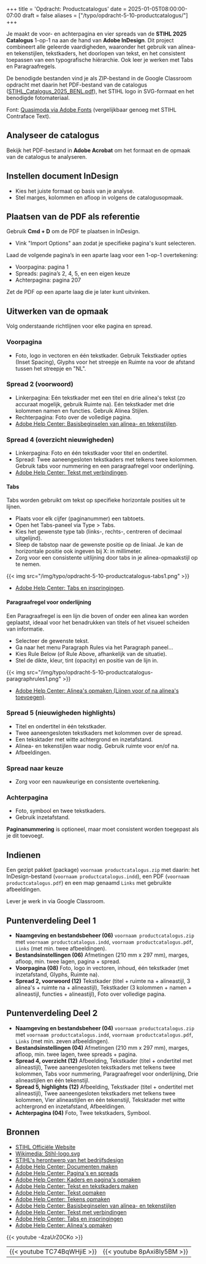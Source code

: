 +++
title = 'Opdracht: Productcatalogus'
date = 2025-01-05T08:00:00-07:00
draft = false
aliases = ["/typo/opdracht-5-10-productcatalogus/"]
+++

Je maakt de voor- en achterpagina en vier spreads van de **STIHL 2025 Catalogus** 1-op-1 na aan de hand van **Adobe InDesign**. Dit project combineert alle geleerde vaardigheden, waaronder het gebruik van alinea- en tekenstijlen, tekstkaders, het doorlopen van tekst, en het consistent toepassen van een typografische hiërarchie. Ook leer je werken met Tabs en Paragraafregels. 

De benodigde bestanden vind je als ZIP-bestand in de Google Classroom opdracht met daarin het PDF-bestand van de catalogus ([STIHL_Catalogus_2025_BENL.pdf](https://www.stihl.nl/content/dam/stihl/vu/be/nl/download-files/pdf-files/STIHL_Catalogus_2025_BENL.pdf)), het STIHL logo in SVG-formaat en het benodigde fotomateriaal.

Font: [Quasimoda via Adobe Fonts](https://fonts.adobe.com/fonts/quasimoda) (vergelijkbaar genoeg met STIHL Contraface Text).

## Analyseer de catalogus

Bekijk het PDF-bestand in **Adobe Acrobat** om het formaat en de opmaak van de catalogus te analyseren.

## Instellen document InDesign

- Kies het juiste formaat op basis van je analyse.
- Stel marges, kolommen en afloop in volgens de catalogusopmaak.

## Plaatsen van de PDF als referentie

Gebruik **Cmd + D** om de PDF te plaatsen in InDesign.  
- Vink "Import Options" aan zodat je specifieke pagina's kunt selecteren.  

Laad de volgende pagina’s in een aparte laag voor een 1-op-1 overtekening: 
- Voorpagina: pagina 1  
- Spreads: pagina’s 2, 4, 5, en een eigen keuze  
- Achterpagina: pagina 207  

Zet de PDF op een aparte laag die je later kunt uitvinken.

## Uitwerken van de opmaak

Volg onderstaande richtlijnen voor elke pagina en spread.

### Voorpagina

- Foto, logo in vectoren en één tekstkader. Gebruik Tekstkader opties (Inset Spacing), Glyphs voor het streepje en Ruimte na voor de afstand tussen het streepje en "NL".

### Spread 2 (voorwoord)

- Linkerpagina: Eén tekstkader met een titel en drie alinea's tekst (zo accuraat mogelijk, gebruik Ruimte na).  Eén tekstkader met drie kolommen namen en functies. Gebruik Alinea Stijlen. 
- Rechterpagina: Foto over de volledige pagina.
- [Adobe Help Center: Basisbeginselen van alinea- en tekenstijlen](https://helpx.adobe.com/be_nl/indesign/using/paragraph-character-styles.html).

### Spread 4 (overzicht nieuwigheden)

- Linkerpagina: Foto en één tekstkader voor titel en ondertitel.  
- Spread: Twee aaneengesloten tekstkaders met telkens twee kolommen. Gebruik tabs voor nummering en een paragraafregel voor onderlijning.
- [Adobe Help Center: Tekst met verbindingen](https://helpx.adobe.com/be_nl/indesign/using/threading-text.html).

#### Tabs

Tabs worden gebruikt om tekst op specifieke horizontale posities uit te lijnen. 

- Plaats voor elk cijfer (paginanummer) een tabtoets. 
- Open het Tabs-paneel via Type > Tabs.
- Kies het gewenste type tab (links-, rechts-, centreren of decimaal uitgelijnd).
- Sleep de tabstop naar de gewenste positie op de liniaal. Je kan de horizontale positie ook ingeven bij X: in millimeter. 
- Zorg voor een consistente uitlijning door tabs in je alinea-opmaakstijl op te nemen.

{{< img src="/img/typo/opdracht-5-10-productcatalogus-tabs1.png" >}}

- [Adobe Help Center: Tabs en inspringingen](https://helpx.adobe.com/be_nl/indesign/using/tabs-indents.html).

#### Paragraafregel voor onderlijning

Een Paragraafregel is een lijn die boven of onder een alinea kan worden geplaatst, ideaal voor het benadrukken van titels of het visueel scheiden van informatie.

- Selecteer de gewenste tekst.
- Ga naar het menu Paragraph Rules via het Paragraph paneel...
- Kies Rule Below (of Rule Above, afhankelijk van de situatie).
- Stel de dikte, kleur, tint (opacity) en positie van de lijn in. 

{{< img src="/img/typo/opdracht-5-10-productcatalogus-paragraphrules1.png" >}}

- [Adobe Help Center: Alinea's opmaken (Lijnen voor of na alinea's toevoegen)](https://helpx.adobe.com/be_nl/indesign/using/formatting-paragraphs.html).

### Spread 5 (nieuwigheden highlights)

- Titel en ondertitel in één tekstkader.  
- Twee aaneengesloten tekstkaders met kolommen over de spread. 
- Een teksktader met witte achtergrond en inzetafstand. 
- Alinea- en tekenstijlen waar nodig. Gebruik ruimte voor en/of na. 
- Afbeeldingen. 

### Spread naar keuze

- Zorg voor een nauwkeurige en consistente overtekening.

### Achterpagina

- Foto, symbool en twee tekstkaders. 
- Gebruik inzetafstand. 

**Paginanummering** is optioneel, maar moet consistent worden toegepast als je dit toevoegt.

## Indienen

Een gezipt pakket (package) `voornaam productcatalogus.zip` met daarin: het InDesign-bestand (`voornaam productcatalogus.indd`), een PDF (`voornaam productcatalogus.pdf`) en een map genaamd `Links` met gebruikte afbeeldingen.

Lever je werk in via Google Classroom.

## Puntenverdeling Deel 1

- **Naamgeving en bestandsbeheer (06)** `voornaam productcatalogus.zip` met `voornaam productcatalogus.indd`, `voornaam productcatalogus.pdf`, `Links` (met min. twee afbeeldingen). 
- **Bestandsinstellingen (06)** Afmetingen (210 mm x 297 mm), marges, afloop, min. twee lagen, pagina + spread. 
- **Voorpagina (08)** Foto, logo in vectoren, inhoud, één tekstkader (met inzetafstand, Glyphs, Ruimte na). 
- **Spread 2, voorwoord (12)** Tekstkader (titel + ruimte na + alineastijl, 3 alinea's + ruimte na + alineastijl), Tekstkader (3 kolommen + namen + alineastijl, functies + alineastijl), Foto over volledige pagina. 

## Puntenverdeling Deel 2

- **Naamgeving en bestandsbeheer (04)** `voornaam productcatalogus.zip` met `voornaam productcatalogus.indd`, `voornaam productcatalogus.pdf`, `Links` (met min. zeven afbeeldingen). 
- **Bestandsinstellingen (04)** Afmetingen (210 mm x 297 mm), marges, afloop, min. twee lagen, twee spreads + pagina. 
- **Spread 4, overzicht (12)** Afbeelding, Tekstkader (titel + ondertitel met alineastijl), Twee aaneengesloten tekstkaders met telkens twee kolommen, Tabs voor nummering, Paragraafregel voor onderlijning, Drie alineastijlen en één tekenstijl. 
- **Spread 5, highlights (12)** Afbeelding, Tekstkader (titel + ondertitel met alineastijl), Twee aaneengesloten tekstkaders met telkens twee kolommen, Vier alineastijlen en één tekenstijl, Teksktader met witte achtergrond en inzetafstand, Afbeeldingen. 
- **Achterpagina (04)** Foto, Twee tekstkaders, Symbool. 

## Bronnen

- [STIHL Officiële Website](https://www.stihl.nl/nl)
- [Wikimedia: Stihl-logo.svg](https://commons.wikimedia.org/wiki/File:Stihl-logo.svg)
- [STIHL's herontwerp van het bedrijfsdesign](https://www.s-v.de/de/projekte/stihl-brand-design/)
- [Adobe Help Center: Documenten maken](https://helpx.adobe.com/be_nl/indesign/using/create-documents.html)
- [Adobe Help Center: Pagina's en spreads](https://helpx.adobe.com/be_nl/indesign/using/pages-spreads.html)
- [Adobe Help Center: Kaders en pagina's opmaken](https://helpx.adobe.com/be_nl/indesign/using/laying-out-frames-pages.html)
- [Adobe Help Center: Tekst en tekstkaders maken](https://helpx.adobe.com/be_nl/indesign/using/creating-text-text-frames.html)
- [Adobe Help Center: Tekst opmaken](https://helpx.adobe.com/be_nl/indesign/using/formatting-text.html)
- [Adobe Help Center: Tekens opmaken](https://helpx.adobe.com/be_nl/indesign/using/formatting-characters.html)
- [Adobe Help Center: Basisbeginselen van alinea- en tekenstijlen](https://helpx.adobe.com/be_nl/indesign/using/paragraph-character-styles.html)
- [Adobe Help Center: Tekst met verbindingen](https://helpx.adobe.com/be_nl/indesign/using/threading-text.html)
- [Adobe Help Center: Tabs en inspringingen](https://helpx.adobe.com/be_nl/indesign/using/tabs-indents.html)
- [Adobe Help Center: Alinea's opmaken](https://helpx.adobe.com/be_nl/indesign/using/formatting-paragraphs.html)

{{< youtube -4zaUrZ0CKo >}}

| | |
|-|-|
|{{< youtube TC74BqWHjiE >}}|{{< youtube 8pAxi8ly5BM >}}|